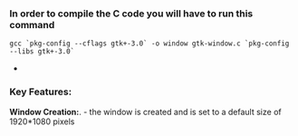 ### In order to compile the C code you will have to run this command 
`` gcc `pkg-config --cflags gtk+-3.0` -o window gtk-window.c `pkg-config --libs gtk+-3.0`  `` 

-

### **Key Features:**
  
  **Window Creation:**.
    - the window is created and is set to a default size of 1920*1080 pixels
